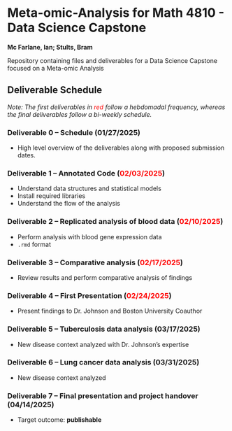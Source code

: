 # Meta-omic-Analysis for Math 4810 - Data Science Capstone

**Mc Farlane, Ian; Stults, Bram**

Repository containing files and deliverables for a Data Science Capstone focused on a Meta-omic Analysis

## Deliverable Schedule


*Note:* *The first deliverables in* <span style="color:red;">*red*</span> *follow a hebdomadal frequency, whereas the final deliverables follow a bi-weekly schedule.*

### Deliverable 0 – Schedule (01/27/2025)
- High level overview of the deliverables along with proposed submission dates.

### Deliverable 1 – Annotated Code (<span style="color:red;">02/03/2025</span>)
- Understand data structures and statistical models
- Install required libraries
- Understand the flow of the analysis

### Deliverable 2 – Replicated analysis of blood data (<span style="color:red;">02/10/2025</span>)
- Perform analysis with blood gene expression data
- `.rmd` format

### Deliverable 3 – Comparative analysis (<span style="color:red;">02/17/2025</span>)
- Review results and perform comparative analysis of findings

### Deliverable 4 – First Presentation (<span style="color:red;">02/24/2025</span>)
- Present findings to Dr. Johnson and Boston University Coauthor

### Deliverable 5 – Tuberculosis data analysis (03/17/2025)
- New disease context analyzed with Dr. Johnson’s expertise

### Deliverable 6 – Lung cancer data analysis (03/31/2025)
- New disease context analyzed

### Deliverable 7 – Final presentation and project handover (04/14/2025)
- Target outcome: **publishable**
